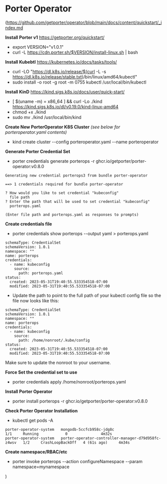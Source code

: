 # Porter Operator
(https://github.com/getporter/operator/blob/main/docs/content/quickstart/_index.md


**Install Porter v1**
https://getporter.org/quickstart/

- export VERSION="v1.0.1"
- curl -L https://cdn.porter.sh/$VERSION/install-linux.sh | bash

**Install Kubebtl**
https://kubernetes.io/docs/tasks/tools/

- curl -LO "https://dl.k8s.io/release/$(curl -L -s https://dl.k8s.io/release/stable.txt)/bin/linux/amd64/kubectl"
- sudo install -o root -g root -m 0755 kubectl /usr/local/bin/kubectl

**Install KinD**
https://kind.sigs.k8s.io/docs/user/quick-start/

- [ $(uname -m) = x86_64 ] && curl -Lo ./kind https://kind.sigs.k8s.io/dl/v0.19.0/kind-linux-amd64
- chmod +x ./kind
- sudo mv ./kind /usr/local/bin/kind

**Create New PorterOperator K8S Cluster**
*(see below for porteroperator.yaml contents)*

- kind create cluster --config porteroperator.yaml --name porteroperator

**Generate Porter Credential Set**

- porter credentials generate porterops -r ghcr.io/getporter/porter-operator:v0.8.0

```
Generating new credential porterops3 from bundle porter-operator

==> 1 credentials required for bundle porter-operator

? How would you like to set credential "kubeconfig"
  file path
? Enter the path that will be used to set credential "kubeconfig"
  porterops.yaml

(Enter file path and porterops.yaml as responses to prompts)
```

**Create credentials file**

- porter credentials show porterops --output yaml > porterops.yaml

```
schemaType: CredentialSet
schemaVersion: 1.0.1
namespace: ""
name: porterops
credentials:
  - name: kubeconfig
    source:
      path: porterops.yaml
status:
  created: 2023-05-31T19:40:55.533354518-07:00
  modified: 2023-05-31T19:40:55.533354518-07:00

```

- Update the path to point to the full path of your kubectl config file so the file now looks like this:

```
schemaType: CredentialSet
schemaVersion: 1.0.1
namespace: ""
name: porterops
credentials:
  - name: kubeconfig
    source:
      path: /home/nonroot/.kube/config
status:
  created: 2023-05-31T19:40:55.533354518-07:00
  modified: 2023-05-31T19:40:55.533354518-07:00
```

Make sure to update the nonroot to your username.

**Force Set the credential set to use**

- porter credentials apply /home/nonroot/porterops.yaml

**Install Porter Operator**
- porter install porterops -r ghcr.io/getporter/porter-operator:v0.8.0

**Check Porter Operator Installation**

- kubectl get pods -A

```
porter-operator-system   mongodb-5ccfcb958c-jdg8c                             1/1     Running            0               4m32s
porter-operator-system   porter-operator-controller-manager-d79d958fc-z4wsv   1/2     CrashLoopBackOff   4 (61s ago)     4m34s
```

**Create namespace/RBAC/etc**
- porter invoke porterops --action configureNamespace --param namespace=mynamespace


)
